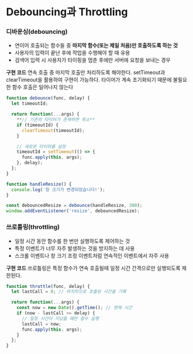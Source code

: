 # Debouncing과 Throttling
### 디바운싱(debouncing) 
- 연이어 호출되는 함수들 중 **마지막 함수(또는 제일 처음)만 호출하도록 하는 것**
- 사용자의 입력이 끝난 후에 작업을 수행해야 할 때 유용
- 검색어 입력 시 사용자가 타이핑을 멈춘 후에만 서버에 요청을 보내는 경우

**구현 코드**
연속 호출 중 마지막 호출만 처리하도록 해야한다. setTimeout과 clearTimeout을 활용하여 구현이 가능하다. 타이머가 계속 초기화되기 때문에 불필요한 함수 호출은 일어나지 않는다

```jsx
function debounce(func, delay) {
  let timeoutId;

  return function(...args) {
    **// 기존의 타이머가 존재하면 취소**
    if (timeoutId) {
      clearTimeout(timeoutId);
    }

    // 새로운 타이머를 설정
    timeoutId = setTimeout(() => {
      func.apply(this, args);
    }, delay);
  };
}

function handleResize() {
  console.log('창 크기가 변경되었습니다!');
}

const debouncedResize = debounce(handleResize, 300);
window.addEventListener('resize', debouncedResize);
```

### 쓰로틀링(throttling)
- 일정 시간 동안 함수를 한 번만 실행하도록 제어하는 것
- 특정 이벤트가 너무 자주 발생하는 것을 방지하는 데 사용
- 스크롤 이벤트나 창 크기 조정 이벤트처럼 연속적인 이벤트에서 자주 사용

**구현 코드**
쓰로틀링은 특정 함수가 연속 호출될때 일정 시간 간격으로만 실행되도록 제한된다.
```jsx
function throttle(func, delay) {
  let lastCall = 0; // 마지막으로 호출된 시간을 기록

  return function(...args) {
    const now = new Date().getTime(); // 현재 시간
    if (now - lastCall >= delay) {
      // 일정 시간이 지났을 때만 함수 실행
      lastCall = now;
      func.apply(this, args);
    }
  };
}
```